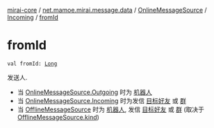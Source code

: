 [mirai-core](../../../index.md) / [net.mamoe.mirai.message.data](../../index.md) / [OnlineMessageSource](../index.md) / [Incoming](index.md) / [fromId](./from-id.md)

# fromId

`val fromId: `[`Long`](https://kotlinlang.org/api/latest/jvm/stdlib/kotlin/-long/index.html)

发送人.

* 当 [OnlineMessageSource.Outgoing](../-outgoing/index.md) 时为 [机器人](../../../net.mamoe.mirai/-bot/id.md)
* 当 [OnlineMessageSource.Incoming](index.md) 时为发信 [目标好友](../../../net.mamoe.mirai.contact/-q-q/id.md) 或 [群](../../../net.mamoe.mirai.contact/-group/id.md)
* 当 [OfflineMessageSource](../../-offline-message-source/index.md) 时为 [机器人](../../../net.mamoe.mirai/-bot/id.md), 发信 [目标好友](../../../net.mamoe.mirai.contact/-q-q/id.md) 或 [群](../../../net.mamoe.mirai.contact/-group/id.md) (取决于 [OfflineMessageSource.kind](../../-offline-message-source/kind.md))
